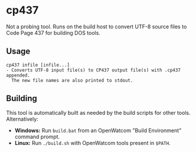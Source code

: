 cp437
=====
Not a probing tool. Runs on the build host to convert UTF-8 source files to Code Page 437 for building DOS tools.

Usage
-----
```
cp437 infile [infile...]
- Converts UTF-8 input file(s) to CP437 output file(s) with .cp437 appended.
  The new file names are also printed to stdout.
```

Building
--------
This tool is automatically built as needed by the build scripts for other tools. Alternatively:

* **Windows:** Run `build.bat` from an OpenWatcom "Build Environment" command prompt.
* **Linux:** Run `./build.sh` with OpenWatcom tools present in `$PATH`.
